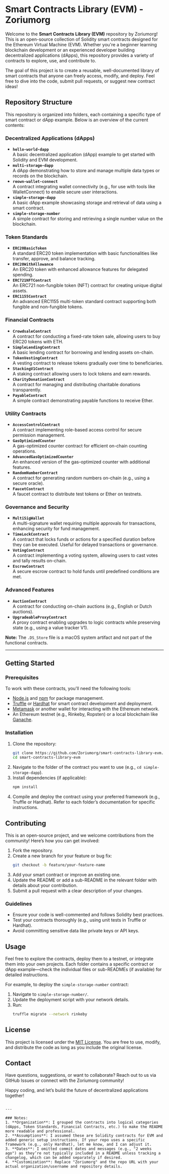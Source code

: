# Smart Contracts Library (EVM) - Zoriumorg

Welcome to the **Smart Contracts Library (EVM)** repository by Zoriumorg! This is an open-source collection of Solidity smart contracts designed for the Ethereum Virtual Machine (EVM). Whether you're a beginner learning blockchain development or an experienced developer building decentralized applications (dApps), this repository provides a variety of contracts to explore, use, and contribute to.

The goal of this project is to create a reusable, well-documented library of smart contracts that anyone can freely access, modify, and deploy. Feel free to dive into the code, submit pull requests, or suggest new contract ideas!

## Repository Structure

This repository is organized into folders, each containing a specific type of smart contract or dApp example. Below is an overview of the current contents:

### Decentralized Applications (dApps)
- **`hello-world-dapp`**  
  A basic decentralized application (dApp) example to get started with Solidity and EVM development.  
- **`multi-storage-dapp`**  
  A dApp demonstrating how to store and manage multiple data types or records on the blockchain.  
- **`reown-wallet-connect`**  
  A contract integrating wallet connectivity (e.g., for use with tools like WalletConnect) to enable secure user interactions.  
- **`simple-storage-dapp`**  
  A basic dApp example showcasing storage and retrieval of data using a smart contract.  
- **`simple-storage-number`**  
  A simple contract for storing and retrieving a single number value on the blockchain.  

### Token Standards
- **`ERC20BasicToken`**  
  A standard ERC20 token implementation with basic functionalities like transfer, approve, and balance tracking.  
- **`ERC20WithAllowance`**  
  An ERC20 token with enhanced allowance features for delegated spending.  
- **`ERC721NFTContract`**  
  An ERC721 non-fungible token (NFT) contract for creating unique digital assets.  
- **`ERC1155Contract`**  
  An advanced ERC1155 multi-token standard contract supporting both fungible and non-fungible tokens.  

### Financial Contracts
- **`CrowdsaleContract`**  
  A contract for conducting a fixed-rate token sale, allowing users to buy ERC20 tokens with ETH.  
- **`SimpleLendingContract`**  
  A basic lending contract for borrowing and lending assets on-chain.  
- **`TokenVestingContract`**  
  A vesting contract to release tokens gradually over time to beneficiaries.  
- **`StackingV1Contract`**  
  A staking contract allowing users to lock tokens and earn rewards.  
- **`CharityDonationContract`**  
  A contract for managing and distributing charitable donations transparently.  
- **`PayableContract`**  
  A simple contract demonstrating payable functions to receive Ether.  

### Utility Contracts
- **`AccessControlContract`**  
  A contract implementing role-based access control for secure permission management.  
- **`GasOptimizedCounter`**  
  A gas-optimized counter contract for efficient on-chain counting operations.  
- **`AdvancedGasOptimizedCounter`**  
  An enhanced version of the gas-optimized counter with additional features.  
- **`RandomNumberContract`**  
  A contract for generating random numbers on-chain (e.g., using a secure oracle).  
- **`FaucetContract`**  
  A faucet contract to distribute test tokens or Ether on testnets.  

### Governance and Security
- **`MultiSigWallet`**  
  A multi-signature wallet requiring multiple approvals for transactions, enhancing security for fund management.  
- **`TimeLockContract`**  
  A contract that locks funds or actions for a specified duration before they can be executed. Useful for delayed transactions or governance.  
- **`VotingContract`**  
  A contract implementing a voting system, allowing users to cast votes and tally results on-chain.  
- **`EscrowContract`**  
  A secure escrow contract to hold funds until predefined conditions are met.  

### Advanced Features
- **`AuctionContract`**  
  A contract for conducting on-chain auctions (e.g., English or Dutch auctions).  
- **`UpgradeableProxyContract`**  
  A proxy contract enabling upgrades to logic contracts while preserving state (e.g., using a value tracker V1).  

**Note:** The `.DS_Store` file is a macOS system artifact and not part of the functional contracts.

---

## Getting Started

### Prerequisites
To work with these contracts, you'll need the following tools:
- [Node.js](https://nodejs.org/) and [npm](https://www.npmjs.com/) for package management.
- [Truffle](https://www.trufflesuite.com/) or [Hardhat](https://hardhat.org/) for smart contract development and deployment.
- [Metamask](https://metamask.io/) or another wallet for interacting with the Ethereum network.
- An Ethereum testnet (e.g., Rinkeby, Ropsten) or a local blockchain like [Ganache](https://www.trufflesuite.com/ganache).

### Installation
1. Clone the repository:
   ```bash
   git clone https://github.com/Zoriumorg/smart-contracts-library-evm.git
   cd smart-contracts-library-evm
   ```
2. Navigate to the folder of the contract you want to use (e.g., `cd simple-storage-dapp`).
3. Install dependencies (if applicable):
   ```bash
   npm install
   ```
4. Compile and deploy the contract using your preferred framework (e.g., Truffle or Hardhat). Refer to each folder’s documentation for specific instructions.

## Contributing

This is an open-source project, and we welcome contributions from the community! Here’s how you can get involved:
1. Fork the repository.
2. Create a new branch for your feature or bug fix:
   ```bash
   git checkout -b feature/your-feature-name
   ```
3. Add your smart contract or improve an existing one.
4. Update the README or add a sub-README in the relevant folder with details about your contribution.
5. Submit a pull request with a clear description of your changes.

### Guidelines
- Ensure your code is well-commented and follows Solidity best practices.
- Test your contracts thoroughly (e.g., using unit tests in Truffle or Hardhat).
- Avoid committing sensitive data like private keys or API keys.

## Usage

Feel free to explore the contracts, deploy them to a testnet, or integrate them into your own projects. Each folder contains a specific contract or dApp example—check the individual files or sub-READMEs (if available) for detailed instructions.

For example, to deploy the `simple-storage-number` contract:
1. Navigate to `simple-storage-number/`.
2. Update the deployment script with your network details.
3. Run:
   ```bash
   truffle migrate --network rinkeby
   ```

## License

This project is licensed under the [MIT License](LICENSE). You are free to use, modify, and distribute the code as long as you include the original license.

## Contact

Have questions, suggestions, or want to collaborate? Reach out to us via GitHub Issues or connect with the Zoriumorg community!

Happy coding, and let’s build the future of decentralized applications together!
```

---

### Notes:
1. **Organization**: I grouped the contracts into logical categories (dApps, Token Standards, Financial Contracts, etc.) to make the README more readable and professional.
2. **Assumptions**: I assumed these are Solidity contracts for EVM and added generic setup instructions. If your repo uses a specific framework (e.g., only Hardhat), let me know, and I can adjust it.
3. **Dates**: I omitted commit dates and messages (e.g., "2 weeks ago") as they’re not typically included in a README unless tracking a changelog, which can be added separately if desired.
4. **Customization**: Replace "Zoriumorg" and the repo URL with your actual organization/username and repository details.

